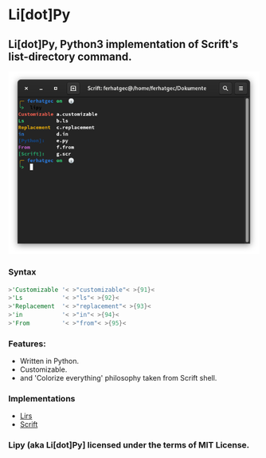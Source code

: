 # Li[dot]Py
## Li[dot]Py, Python3 implementation of Scrift's list-directory command.

![Huhhuu!](resources/window.png)

### Syntax
```rust
>'Customizable '< >"customizable"< >{91}<
>'Ls           '< >"ls"< >{92}<
>'Replacement  '< >"replacement"< >{93}<
>'in           '< >"in"< >{94}<
>'From         '< >"from"< >{95}<
```

### Features:
 * Written in Python.
 * Customizable.
 * and 'Colorize everything' philosophy taken from Scrift shell.

### Implementations
 * [Lirs](https://github.com/ferhatgec/lirs)
 * [Scrift](https://github.com/ferhatgec/scrift)

### Lipy (aka Li[dot]Py] licensed under the terms of MIT License.
